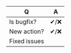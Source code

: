 
| Q             | A
| ------------- | ---
| Is bugfix?    | ✔/❌
| New action?   | ✔/❌
| Fixed issues  | <!-- comma-separated list of tickets # fixed by the PR, if any -->
